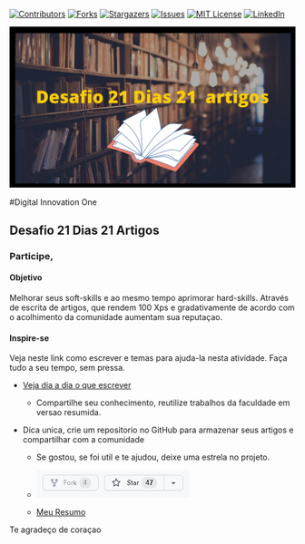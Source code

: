 <!-- PROJECT SHIELDS -->

[![Contributors][contributors-shield]][contributors-url]
[![Forks][forks-shield]][forks-url]
[![Stargazers][stars-shield]][stars-url]
[![Issues][issues-shield]][issues-url]
[![MIT License][license-shield]][license-url]
[![LinkedIn][linkedin-shield]][linkedin-url]


<!-- PROJECT LOGO -->
![Bootcamps na Digital Innovation One](Image/Desafio21Dias21Artigos.png "Bootcamps")


#Digital Innovation One

## Desafio 21 Dias 21 Artigos

### Participe,

#### Objetivo 

Melhorar seus soft-skills e ao mesmo tempo aprimorar hard-skills. Através de escrita de artigos, que rendem 100 Xps e gradativamente de acordo com o acolhimento da comunidade aumentam sua reputaçao.

#### Inspire-se

Veja neste link como escrever e temas para ajuda-la nesta atividade. Faça tudo a seu tempo, sem pressa.

- [Veja dia a dia o que escrever](DesafioDIOArtigos.Md)
  
  - Compartilhe seu conhecimento, reutilize trabalhos da faculdade em versao resumida.
  
- Dica unica, crie um repositorio no GitHub para armazenar seus artigos e compartilhar com a comunidade	
	- Se gostou, se foi util e te ajudou, deixe uma estrela no projeto.
	
	- ![Deixe sua Estrela](Image/Star.png "Estrelas e Forks")
	
	  
	
	- [Meu Resumo](VencendoDesafio21dias21artigos.md)

Te agradeço de coraçao

<!-- MARKDOWN LINKS & IMAGES -->
<!-- https://www.markdownguide.org/basic-syntax/#reference-style-links -->
[contributors-shield]: https://img.shields.io/github/contributors/VagnerBellacosa/DIO_Bootcamps.svg?style=for-the-badge
[contributors-url]: https://github.com/VagnerBellacosa/DIO_Bootcamps/graphs/contributors
[forks-shield]: https://img.shields.io/github/forks/VagnerBellacosa/DIO_Bootcamps.svg?style=for-the-badge
[forks-url]: https://github.com/VagnerBellacosa/DIO_Bootcamps/network/members
[stars-shield]: https://img.shields.io/github/stars/VagnerBellacosa/DIO_Bootcamps.svg?style=for-the-badge
[stars-url]: https://github.com/VagnerBellacosa/DIO_Bootcamps/stargazers
[issues-shield]: https://img.shields.io/github/issues/VagnerBellacosa/DIO_Bootcamps.svg?style=for-the-badge
[issues-url]: https://github.com/VagnerBellacosa/DIO_Bootcamps/issues
[license-shield]: https://img.shields.io/github/license/VagnerBellacosa/DIO_Bootcamps.svg?style=for-the-badge
[license-url]: https://github.com/VagnerBellacosa/DIO_Bootcamps/blob/master/LICENSE.txt
[linkedin-shield]: https://img.shields.io/badge/-LinkedIn-black.svg?style=for-the-badge&logo=linkedin&colorB=555
[linkedin-url]: https://www.linkedin.com/in/VagnerBellacosa/
[product-screenshot]: Image/Desafio21Dias21Artigos.png
